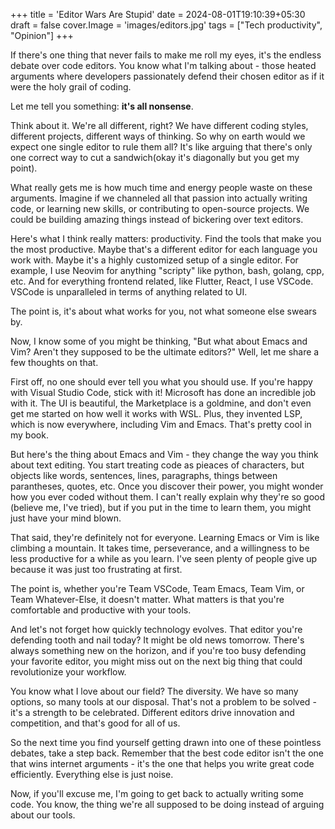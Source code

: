 +++
title = 'Editor Wars Are Stupid'
date = 2024-08-01T19:10:39+05:30
draft = false
cover.Image = 'images/editors.jpg'
tags = ["Tech productivity", "Opinion"]
+++

If there's one thing that never fails to make me roll my eyes, it's the endless debate over code editors. You know what I'm talking about - those heated arguments where developers passionately defend their chosen editor as if it were the holy grail of coding.

Let me tell you something: **it's all nonsense**.

Think about it. We're all different, right? We have different coding styles, different projects, different ways of thinking. So why on earth would we expect one single editor to rule them all? It's like arguing that there's only one correct way to cut a sandwich(okay it's diagonally but you get my point).

What really gets me is how much time and energy people waste on these arguments. Imagine if we channeled all that passion into actually writing code, or learning new skills, or contributing to open-source projects. We could be building amazing things instead of bickering over text editors.

Here's what I think really matters: productivity. Find the tools that make you the most productive. Maybe that's a different editor for each language you work with. Maybe it's a highly customized setup of a single editor. For example, I use Neovim for anything "scripty" like python, bash, golang, cpp, etc. And for everything frontend related, like Flutter, React, I use VSCode. VSCode is unparalleled in terms of anything related to UI.

The point is, it's about what works for you, not what someone else swears by.

Now, I know some of you might be thinking, "But what about Emacs and Vim? Aren't they supposed to be the ultimate editors?" Well, let me share a few thoughts on that.

First off, no one should ever tell you what you should use. If you're happy with Visual Studio Code, stick with it! Microsoft has done an incredible job with it. The UI is beautiful, the Marketplace is a goldmine, and don't even get me started on how well it works with WSL. Plus, they invented LSP, which is now everywhere, including Vim and Emacs. That's pretty cool in my book.

But here's the thing about Emacs and Vim - they change the way you think about text editing. You start treating code as pieaces of characters, but objects like words, sentences, lines, paragraphs, things between parantheses, quotes, etc. Once you discover their power, you might wonder how you ever coded without them. I can't really explain why they're so good (believe me, I've tried), but if you put in the time to learn them, you might just have your mind blown.

That said, they're definitely not for everyone. Learning Emacs or Vim is like climbing a mountain. It takes time, perseverance, and a willingness to be less productive for a while as you learn. I've seen plenty of people give up because it was just too frustrating at first.

The point is, whether you're Team VSCode, Team Emacs, Team Vim, or Team Whatever-Else, it doesn't matter. What matters is that you're comfortable and productive with your tools.

And let's not forget how quickly technology evolves. That editor you're defending tooth and nail today? It might be old news tomorrow. There's always something new on the horizon, and if you're too busy defending your favorite editor, you might miss out on the next big thing that could revolutionize your workflow.

You know what I love about our field? The diversity. We have so many options, so many tools at our disposal. That's not a problem to be solved - it's a strength to be celebrated. Different editors drive innovation and competition, and that's good for all of us.

So the next time you find yourself getting drawn into one of these pointless debates, take a step back. Remember that the best code editor isn't the one that wins internet arguments - it's the one that helps you write great code efficiently. Everything else is just noise.

Now, if you'll excuse me, I'm going to get back to actually writing some code. You know, the thing we're all supposed to be doing instead of arguing about our tools.
